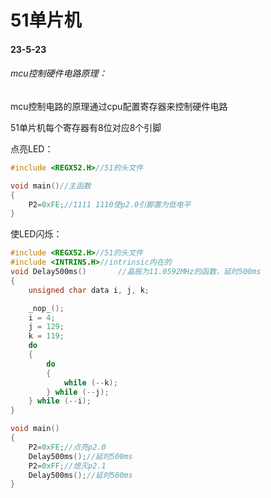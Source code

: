 # 51单片机 

#### 23-5-23

###### mcu控制硬件电路原理：

mcu控制电路的原理通过cpu配置寄存器来控制硬件电路

51单片机每个寄存器有8位对应8个引脚

点亮LED：

```c
#include <REGX52.H>//51的头文件

void main()//主函数
{
	P2=0xFE;//1111 1110使p2.0引脚置为低电平
}

```

使LED闪烁：

```c
#include <REGX52.H>//51的头文件
#include <INTRINS.H>//intrinsic内在的
void Delay500ms()		//晶振为11.0592MHz的函数，延时500ms
{
	unsigned char data i, j, k;

	_nop_();
	i = 4;
	j = 129;
	k = 119;
	do
	{
		do
		{
			while (--k);
		} while (--j);
	} while (--i);
}

void main()
{
	P2=0xFE;//点亮p2.0
	Delay500ms();//延时500ms
	P2=0xFF;//熄灭p2.1
	Delay500ms();//延时500ms
}

```





